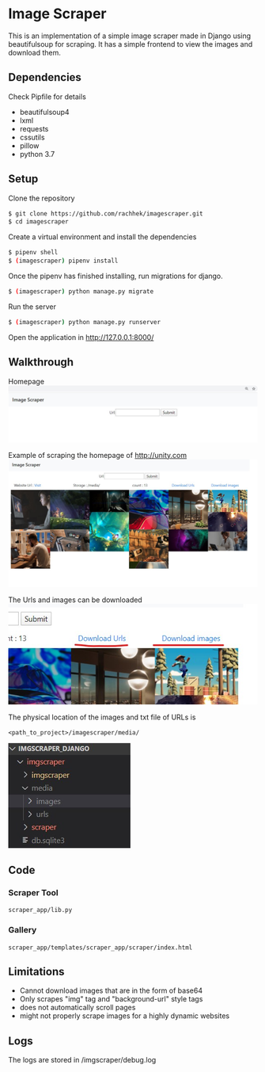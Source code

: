 # Image Scraper

This is an implementation of a simple image scraper made in Django using beautifulsoup for scraping. It has a simple frontend to view the images and download them.

## Dependencies

Check Pipfile for details

- beautifulsoup4
- lxml
- requests
- cssutils
- pillow
- python 3.7

## Setup

Clone the repository

```sh
$ git clone https://github.com/rachhek/imagescraper.git
$ cd imagescraper
```

Create a virtual environment and install the dependencies

```sh
$ pipenv shell
$ (imagescraper) pipenv install
```

Once the pipenv has finished installing, run migrations for django.

```sh
$ (imagescraper) python manage.py migrate
```

Run the server

```sh
$ (imagescraper) python manage.py runserver
```

Open the application in http://127.0.0.1:8000/

## Walkthrough

Homepage  
![alt Screenshot 1](screenshots/screenshot1.jpg)

Example of scraping the homepage of http://unity.com  
![alt Screenshot 2](screenshots/screenshot2.jpg)

The Urls and images can be downloaded  
![alt Screenshot 4](screenshots/screenshot4.jpg)

The physical location of the images and txt file of URLs is

```
<path_to_project>/imagescraper/media/
```

![alt Screenshot 3](screenshots/screenshot3.jpg)

## Code

### Scraper Tool

```
scraper_app/lib.py
```

### Gallery

```
scraper_app/templates/scraper_app/scraper/index.html
```

## Limitations

- Cannot download images that are in the form of base64
- Only scrapes "img" tag and "background-url" style tags
- does not automatically scroll pages
- might not properly scrape images for a highly dynamic websites

## Logs

The logs are stored in /imgscraper/debug.log
